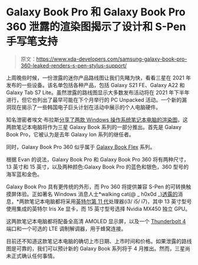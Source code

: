 # Galaxy Book Pro 和 Galaxy Book Pro 360 泄露的渲染图揭示了设计和 S-Pen 手写笔支持

> 原文：<https://www.xda-developers.com/samsung-galaxy-book-pro-360-leaked-renders-s-pen-stylus-support/>

上周晚些时候，一份泄露的迷你产品路线图让我们先睹为快，看看三星在 2021 年发布的一些设备。该名单包括各种产品，包括 Galaxy S21 FE、Galaxy A22 和 Galaxy Tab S7 Lite。虽然泄露的路线图显示大多数发布活动将在 2021 年下半年进行，但它也列出了最早可能在下个月举行的 PC Unpacked 活动。一个新的漏洞现在揭示了一些韩国电子巨头计划在活动中展示的个人电脑硬件。

知名泄密者埃文·布拉斯[分享了两款 Windows 操作系统笔记本电脑的渲染图](https://www.voice.com/post/@evan/samsung-galaxy-book-pro-and-pro-360-first-looks-1616239064-47310169)，这两款笔记本电脑将作为三星 Galaxy Book 系列的一部分推出。首先是 Galaxy Book Pro，它被认为是去年 Galaxy Ion 系列的继任者。

同时，Galaxy Book Pro 360 似乎属于 [Galaxy Book Flex](https://www.xda-developers.com/samsung-galaxy-book-flex-5g-is-the-first-laptop-with-intels-11th-gen-core-processor/) 系列。

根据 Evan 的说法，Galaxy Book Pro 和 Galaxy Book Pro 360 将有两种尺寸，13 英寸和 15 英寸，以及两种颜色:Galaxy Book Pro 的蓝色和银色，360 型号的海军蓝和金色。

Galaxy Book Pro 具有更传统的外形，而 Pro 360 将提供兼容 S-Pen 的可转换触摸屏体验。正如著名 Windows 消息人士*walking cat(@ _ h0x0d _)[透露的](https://twitter.com/_h0x0d_/status/1362286804372582400)消息，*两款笔记本电脑都将采用[英特尔第 11 代](https://www.xda-developers.com/intel-tiger-lake-11th-gen-core-i3-i5-i7-xe/)处理器(i3/ i5/ i7)，其中 13 英寸型号使用集成的英特尔 Iris Xe 显卡，而 15 英寸型号选择 Nvidia MX450 独立 GPU。

这两款笔记本电脑都将配备全高清 AMOLED 显示屏，以及一个 [Thunderbolt 4](https://www.xda-developers.com/best-thunderbolt-4-laptops/) 端口和一个可选的 LTE 调制解调器，用于蜂窝连接。

目前还不知道这款笔记本电脑的确切上市日期、上市时间和价格。如果泄露的路线图是可靠的，我们可以预计新的 Galaxy Book 系列将于 4 月推出。然而，三星尚未正式确认任何事情。